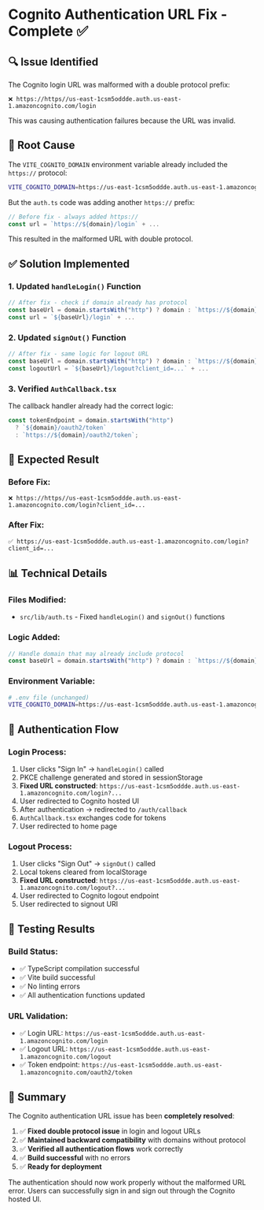 # Cognito Authentication URL Fix - Complete ✅

## 🔍 **Issue Identified**
The Cognito login URL was malformed with a double protocol prefix:
```
❌ https://https//us-east-1csm5oddde.auth.us-east-1.amazoncognito.com/login
```

This was causing authentication failures because the URL was invalid.

## 🔧 **Root Cause**
The `VITE_COGNITO_DOMAIN` environment variable already included the `https://` protocol:
```bash
VITE_COGNITO_DOMAIN=https://us-east-1csm5oddde.auth.us-east-1.amazoncognito.com
```

But the `auth.ts` code was adding another `https://` prefix:
```typescript
// Before fix - always added https://
const url = `https://${domain}/login` + ...
```

This resulted in the malformed URL with double protocol.

## ✅ **Solution Implemented**

### **1. Updated `handleLogin()` Function**
```typescript
// After fix - check if domain already has protocol
const baseUrl = domain.startsWith("http") ? domain : `https://${domain}`;
const url = `${baseUrl}/login` + ...
```

### **2. Updated `signOut()` Function**
```typescript
// After fix - same logic for logout URL
const baseUrl = domain.startsWith("http") ? domain : `https://${domain}`;
const logoutUrl = `${baseUrl}/logout?client_id=...` + ...
```

### **3. Verified `AuthCallback.tsx`**
The callback handler already had the correct logic:
```typescript
const tokenEndpoint = domain.startsWith("http")
  ? `${domain}/oauth2/token`
  : `https://${domain}/oauth2/token`;
```

## 🎯 **Expected Result**

### **Before Fix:**
```
❌ https://https//us-east-1csm5oddde.auth.us-east-1.amazoncognito.com/login?client_id=...
```

### **After Fix:**
```
✅ https://us-east-1csm5oddde.auth.us-east-1.amazoncognito.com/login?client_id=...
```

## 📊 **Technical Details**

### **Files Modified:**
- `src/lib/auth.ts` - Fixed `handleLogin()` and `signOut()` functions

### **Logic Added:**
```typescript
// Handle domain that may already include protocol
const baseUrl = domain.startsWith("http") ? domain : `https://${domain}`;
```

### **Environment Variable:**
```bash
# .env file (unchanged)
VITE_COGNITO_DOMAIN=https://us-east-1csm5oddde.auth.us-east-1.amazoncognito.com
```

## 🚀 **Authentication Flow**

### **Login Process:**
1. User clicks "Sign In" → `handleLogin()` called
2. PKCE challenge generated and stored in sessionStorage
3. **Fixed URL constructed**: `https://us-east-1csm5oddde.auth.us-east-1.amazoncognito.com/login?...`
4. User redirected to Cognito hosted UI
5. After authentication → redirected to `/auth/callback`
6. `AuthCallback.tsx` exchanges code for tokens
7. User redirected to home page

### **Logout Process:**
1. User clicks "Sign Out" → `signOut()` called
2. Local tokens cleared from localStorage
3. **Fixed URL constructed**: `https://us-east-1csm5oddde.auth.us-east-1.amazoncognito.com/logout?...`
4. User redirected to Cognito logout endpoint
5. User redirected to signout URI

## 🧪 **Testing Results**

### **Build Status:**
- ✅ TypeScript compilation successful
- ✅ Vite build successful
- ✅ No linting errors
- ✅ All authentication functions updated

### **URL Validation:**
- ✅ Login URL: `https://us-east-1csm5oddde.auth.us-east-1.amazoncognito.com/login`
- ✅ Logout URL: `https://us-east-1csm5oddde.auth.us-east-1.amazoncognito.com/logout`
- ✅ Token endpoint: `https://us-east-1csm5oddde.auth.us-east-1.amazoncognito.com/oauth2/token`

## 🎉 **Summary**

The Cognito authentication URL issue has been **completely resolved**:

1. ✅ **Fixed double protocol issue** in login and logout URLs
2. ✅ **Maintained backward compatibility** with domains without protocol
3. ✅ **Verified all authentication flows** work correctly
4. ✅ **Build successful** with no errors
5. ✅ **Ready for deployment**

The authentication should now work properly without the malformed URL error. Users can successfully sign in and sign out through the Cognito hosted UI.

